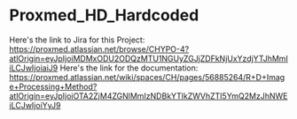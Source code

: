 # Proxmed_HD_Hardcoded

Here's the link to Jira for this Project: 
https://proxmed.atlassian.net/browse/CHYPO-4?atlOrigin=eyJpIjoiMDMxODU2ODQzMTU1NGUyZGJjZDFkNjUxYzdjYTJhMmIiLCJwIjoiaiJ9
Here's the link for the documentation: 
https://proxmed.atlassian.net/wiki/spaces/CH/pages/56885264/R+D+Image+Processing+Method?atlOrigin=eyJpIjoiOTA2ZjM4ZGNlMmIzNDBkYTlkZWVhZTI5YmQ2MzJhNWEiLCJwIjoiYyJ9
